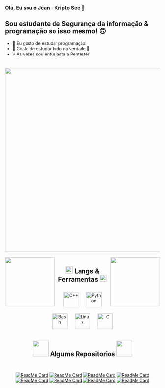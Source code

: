 ### Ola, Eu sou o Jean - Kripto Sec 👋
<!--<details>
  <summary>:zap: Github Stats</summary> -->

 <!-- <img align="left" alt="Jean Github Stats" src="https://github-readme-stats.codestackr.vercel.app/api?username=Kripto-Sec&show_icons=true&hide_border=true" />

<!-- </details> -->

## Sou estudante de Segurança da informação & programação so isso mesmo! 🙃

- 🔭 Eu gosto de estudar programação!
- 🌱 Gosto de estudar tudo na verdade 🤣
- ⚡  As vezes sou entusiasta a Pentester




</BR>

<!-- Biohacking Gif -->
<div align="center" width="50">
<img src="![tenor](https://user-images.githubusercontent.com/62577914/96356195-36d73600-10b9-11eb-8d70-354d6513dc03.gif)
" width="600"/>
</div>

<!-- Banana's Stats -->
</BR>

<div>
<img height="160" align="left" src="https://github-readme-stats.vercel.app/api?username=Kripto-Sec&show_icons=true&title_color=9400D3&icon_color=79ff97&text_color=9f9f9f&bg_color=151515" />

<img height="160" align="right" src="https://github-readme-stats.vercel.app/api/top-langs/?username=Kripto-Sec&layout=compact&title_color=fff&text_color=fff&bg_color=151515" />
</div>

<!-- Space Div -->
<div>


<!-- Skillz -->
<h2 align="center"><img src="https://emojis.slackmojis.com/emojis/images/1588263557/8818/computer-fire.gif?1588263557" width="23px"> Langs & Ferramentas <img src="https://emojis.slackmojis.com/emojis/images/1588263557/8818/computer-fire.gif?1588263557" width="23px"></h2>  
<div align="center">  
<img style="margin: 10px" src="https://profilinator.rishav.dev/skills-assets/cplusplus-original.svg" alt="C++" height="50" />  
<img style="margin: 10px" src="https://profilinator.rishav.dev/skills-assets/python-original.svg" alt="Python" height="50" />  
<img style="margin: 10px" src="https://profilinator.rishav.dev/skills-assets/gnu_bash-icon.svg" alt="Bash" height="50" />  
<img style="margin: 10px" src="https://profilinator.rishav.dev/skills-assets/linux-original.svg" alt="Linux" height="50" />  
<img style="margin: 10px" src="https://profilinator.rishav.dev/skills-assets/c-original.svg" alt="C" height="50" />  

</div>  


<!-- Repos -->
<div align="center" >
<h2 align="center"><img src="https://emojis.slackmojis.com/emojis/images/1598266360/10254/pepe_naruto.gif?1598266360" width="50px"> Algums Repositorios <img src="https://emojis.slackmojis.com/emojis/images/1598266360/10254/pepe_naruto.gif?1598266360" width="50px"></h2>  
</BR>

[![ReadMe Card](https://github-readme-stats.vercel.app/api/pin/?username=Kripto-Sec&repo=Cbackdoor&theme=gotham)](https://github.com/Kripto-Sec/Cbackdoor)
[![ReadMe Card](https://github-readme-stats.vercel.app/api/pin/?username=Kripto-Sec&repo=Brasil-Cameras-hack&theme=gotham)](https://github.com/Kripto-Sec/Brasil-Cameras-hack)
[![ReadMe Card](https://github-readme-stats.vercel.app/api/pin/?username=Kripto-Sec&repo=DeteccaoDeRosto&theme=gotham)](https://github.com/Kripto-Sec/DeteccaoDeRosto)
[![ReadMe Card](https://github-readme-stats.vercel.app/api/pin/?username=Kripto-Sec&repo=Cifra-de-Cesar&theme=gotham)](https://github.com/Kripto-Sec/Cifra-de-Cesar)
[![ReadMe Card](https://github-readme-stats.vercel.app/api/pin/?username=Kripto-Sec&repo=DosFTP&theme=gotham)](https://github.com/Kripto-Sec/DosFTP)
[![ReadMe Card](https://github-readme-stats.vercel.app/api/pin/?username=Kripto-Sec&repo=Snake-Game&theme=gotham)](https://github.com/Kripto-Sec/Snake-Game)
[![ReadMe Card](https://github-readme-stats.vercel.app/api/pin/?username=Kripto-Sec&repo=Brute-ForceGui&theme=gotham)](https://github.com/Kripto-Sec/Brute-ForceGui)
[![ReadMe Card](https://github-readme-stats.vercel.app/api/pin/?username=Kripto-Sec&repo=Admin_Painel_Finder&theme=gotham)](https://github.com/Kripto-Sec/Admin_Painel_Finder)

</div>
